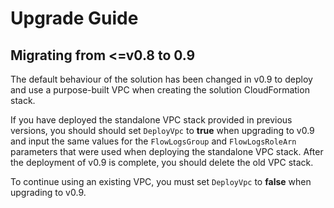 # Upgrade Guide

## Migrating from <=v0.8 to 0.9

The default behaviour of the solution has been changed in v0.9 to deploy and use
a purpose-built VPC when creating the solution CloudFormation stack.

If you have deployed the standalone VPC stack provided in previous versions, you
should should set `DeployVpc` to **true** when upgrading to v0.9 and input the
same values for the `FlowLogsGroup` and `FlowLogsRoleArn` parameters that were
used when deploying the standalone VPC stack. After the deployment of v0.9 is
complete, you should delete the old VPC stack.

To continue using an existing VPC, you must set `DeployVpc` to **false** when
upgrading to v0.9.

